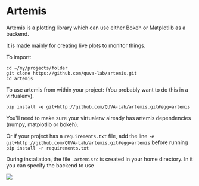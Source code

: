 # Artemis

Artemis is a plotting library which can use either Bokeh or Matplotlib as a backend.

It is made mainly for creating live plots to monitor things.

To import:

```
cd ~/my/projects/folder
git clone https://github.com/quva-lab/artemis.git
cd artemis
```

To use artemis from within your project: (You probably want to do this in a virtualenv).
```
pip install -e git+http://github.com/QUVA-Lab/artemis.git#egg=artemis 
```
You'll need to make sure your virtualenv already has artemis dependencies (numpy, matplotlib or bokeh).

Or if your project has a `requirements.txt` file, add the line `-e git+http://github.com/QUVA-Lab/artemis.git#egg=artemis` before running `pip install -r requirements.txt`

During installation, the file `.artemisrc` is created in your home directory. In it you can specify the backend to use

![](https://upload.wikimedia.org/wikipedia/commons/thumb/6/63/Tizian_015.jpg/800px-Tizian_015.jpg)
